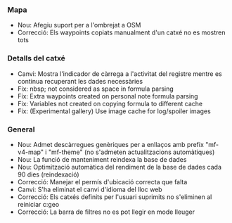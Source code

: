 
### Mapa
- Nou: Afegiu suport per a l'ombrejat a OSM
- Correcció: Els waypoints copiats manualment d'un catxé no es mostren tots

### Detalls del catxé
- Canvi: Mostra l'indicador de càrrega a l'activitat del registre mentre es continua recuperant les dades necessàries
- Fix: nbsp; not considered as space in formula parsing
- Fix: Extra waypoints created on personal note formula parsing
- Fix: Variables not created on copying formula to different cache
- Fix: (Experimental gallery) Use image cache for log/spoiler images

### General
- Nou: Admet descàrregues genèriques per a enllaços amb prefix "mf-v4-map" i "mf-theme" (no s'admeten actualitzacions automàtiques)
- Nou: La funció de manteniment reindexa la base de dades
- Nou: Optimització automàtica del rendiment de la base de dades cada 90 dies (reindexació)
- Correcció: Manejar el permís d'ubicació correcta que falta
- Canvi: S'ha eliminat el canvi d'idioma del lloc web
- Correcció: Els catxés definits per l'usuari suprimits no s'eliminen al reiniciar c:geo
- Correcció: La barra de filtres no es pot llegir en mode lleuger
